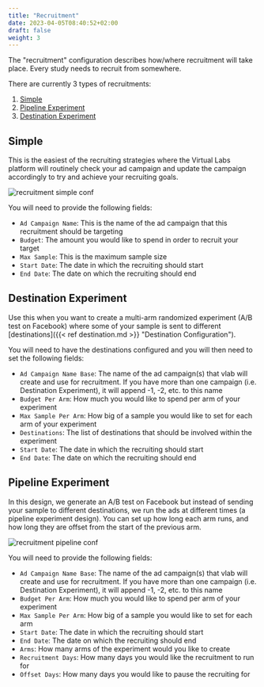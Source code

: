 ```yaml
---
title: "Recruitment"
date: 2023-04-05T08:40:52+02:00
draft: false
weight: 3
---
```


The "recruitment" configuration describes how/where recruitment will take place. Every study needs to recruit from somewhere.

There are currently 3 types of recruitments:

1. [Simple](#simple)
2. [Pipeline Experiment](#pipeline-experiment)
3. [Destination Experiment](#destination-experiment)

## Simple

This is the easiest of the recruiting strategies where the Virtual Labs platform will
routinely check your ad campaign and update the campaign accordingly to try and
achieve your recruiting goals.

![recruitment simple conf](/images/recruitment-simple-conf.png)

You will need to provide the following fields:

- `Ad Campaign Name`: This is the name of the ad campaign that this recruitment
    should be targeting
- `Budget`: The amount you would like to spend in order to recruit your target
- `Max Sample`: This is the maximum sample size
- `Start Date`: The date in which the recruiting should start
- `End Date`: The date on which the recruiting should end

## Destination Experiment

Use this when you want to create a multi-arm randomized experiment (A/B test on Facebook) where some of your sample is sent to different [destinations]({{< ref destination.md >}} "Destination Configuration").


You will need to have the destinations configured and you will then need to set the following fields:

- `Ad Campaign Name Base`: The name of the ad campaign(s) that vlab will create and use for recruitment. If you have more than one campaign (i.e. Destination Experiment), it will append -1, -2, etc. to this name
- `Budget Per Arm`: How much you would like to spend per arm of your experiment
- `Max Sample Per Arm`: How big of a sample you would like to set for each arm
    of your experiment
- `Destinations`: The list of destinations that should be involved within the
    experiment
- `Start Date`: The date in which the recruiting should start
- `End Date`: The date on which the recruiting should end


## Pipeline Experiment

In this design, we generate an A/B test on Facebook but instead of sending your sample to different destinations, we run the ads at different times (a pipeline experiment design). You can set up how long each arm runs, and how long they are offset from the start of the previous arm.

![recruitment pipeline conf](/images/recruitment-pipeline-conf.png)

You will need to provide the following fields:

- `Ad Campaign Name Base`: The name of the ad campaign(s) that vlab will create and use for recruitment. If you have more than one campaign (i.e. Destination Experiment), it will append -1, -2, etc. to this name
- `Budget Per Arm`: How much you would like to spend per arm of your experiment
- `Max Sample Per Arm`: How big of a sample you would like to set for each arm
- `Start Date`: The date in which the recruiting should start
- `End Date`: The date on which the recruiting should end
- `Arms`: How many arms of the experiment would you like to create
- `Recruitment Days`: How many days you would like the recruitment to run for
- `Offset Days`: How many days you would like to pause the recruiting for
